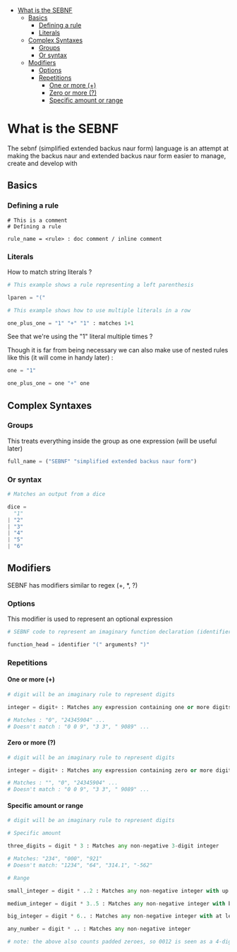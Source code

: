 - [What is the SEBNF](#what-is-the-sebnf)
  - [Basics](#basics)
    - [Defining a rule](#defining-a-rule)
    - [Literals](#literals)
  - [Complex Syntaxes](#complex-syntaxes)
    - [Groups](#groups)
    - [Or syntax](#or-syntax)
  - [Modifiers](#modifiers)
    - [Options](#options)
    - [Repetitions](#repetitions)
      - [One or more (+)](#one-or-more-)
      - [Zero or more (?)](#zero-or-more-)
      - [Specific amount or range](#specific-amount-or-range)

# What is the SEBNF

The sebnf (simplified extended backus naur form) language is an attempt at making the backus naur and extended backus naur form easier to manage, create and develop with

## Basics

### Defining a rule

```sebnf
# This is a comment
# Defining a rule

rule_name = <rule> : doc comment / inline comment
```
### Literals

How to match string literals ?

```py
# This example shows a rule representing a left parenthesis

lparen = "("
```

```py
# This example shows how to use multiple literals in a row

one_plus_one = "1" "+" "1" : matches 1+1
```

See that we're using the "1" literal multiple times ?

Though it is far from being necessary we can also make use of nested rules like this (it will come in handy later) : 

```py
one = "1"

one_plus_one = one "+" one
```

## Complex Syntaxes

### Groups

This treats everything inside the group as one expression (will be useful later)

```py
full_name = ("SEBNF" "simplified extended backus naur form")
```

### Or syntax

```py
# Matches an output from a dice

dice = 
  "1"
| "2"
| "3"
| "4"
| "5"
| "6"
```

## Modifiers

SEBNF has modifiers similar to regex (+, *, ?)

### Options

This modifier is used to represent an optional expression

```py
# SEBNF code to represent an imaginary function declaration (identifier and arguments are imaginary)

function_head = identifier "(" arguments? ")"
```

### Repetitions

#### One or more (+)

```py
# digit will be an imaginary rule to represent digits

integer = digit+ : Matches any expression containing one or more digits

# Matches : "0", "24345904" ...
# Doesn't match : "0 0 9", "3 3", " 9089" ...
```

#### Zero or more (?)

```py
# digit will be an imaginary rule to represent digits

integer = digit+ : Matches any expression containing zero or more digits

# Matches : "", "0", "24345904" ...
# Doesn't match : "0 0 9", "3 3", " 9089" ...
```

#### Specific amount or range

```py
# digit will be an imaginary rule to represent digits

# Specific amount

three_digits = digit * 3 : Matches any non-negative 3-digit integer

# Matches: "234", "000", "921"
# Doesn't match: "1234", "64", "314.1", "-562"

# Range

small_integer = digit * ..2 : Matches any non-negative integer with up to and including 2 digits

medium_integer = digit * 3..5 : Matches any non-negative integer with between 3 and 5 digits inclusive

big_integer = digit * 6.. : Matches any non-negative integer with at least 6 digits

any_number = digit * .. : Matches any non-negative integer

# note: the above also counts padded zeroes, so 0012 is seen as a 4-digit number when it's actually a 2-digit one, 12
```
